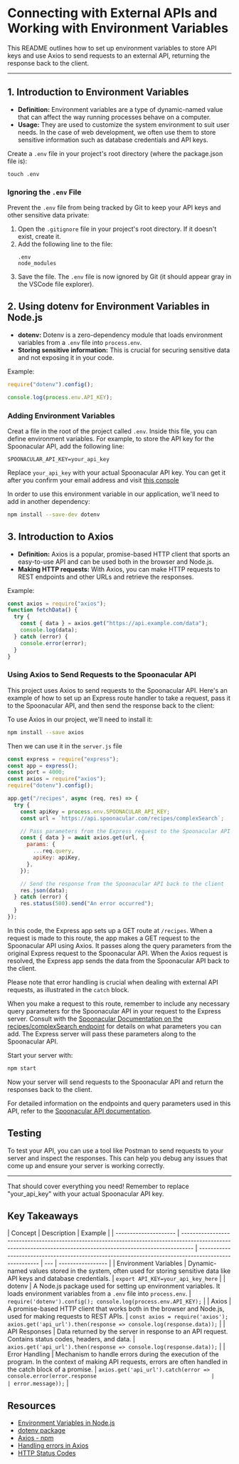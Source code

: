 # Connecting with External APIs and Working with Environment Variables




This README outlines how to set up environment variables to store API keys and use Axios to send requests to an external API, returning the response back to the client.

---

## 1. Introduction to Environment Variables

- **Definition:** Environment variables are a type of dynamic-named value that can affect the way running processes behave on a computer.
- **Usage:** They are used to customize the system environment to suit user needs. In the case of web development, we often use them to store sensitive information such as database credentials and API keys.

Create a `.env` file in your project's root directory (where the package.json file is):

```
touch .env
```

### Ignoring the `.env` File

Prevent the `.env` file from being tracked by Git to keep your API keys and other sensitive data private:

1. Open the `.gitignore` file in your project's root directory. If it doesn't exist, create it.
2. Add the following line to the file:
   ```
   .env
   node_modules
   ```
3. Save the file. The `.env` file is now ignored by Git (it should appear gray in the VSCode file explorer).

## 2. Using dotenv for Environment Variables in Node.js

- **dotenv:** Dotenv is a zero-dependency module that loads environment variables from a `.env` file into `process.env`.
- **Storing sensitive information:** This is crucial for securing sensitive data and not exposing it in your code.

Example:

```javascript
require("dotenv").config();

console.log(process.env.API_KEY);
```

### Adding Environment Variables

Creat a file in the root of the project called `.env`. Inside this file, you can define environment variables. For example, to store the API key for the Spoonacular API, add the following line:

```
SPOONACULAR_API_KEY=your_api_key
```

Replace `your_api_key` with your actual Spoonacular API key. You can get it after you confirm your email address and visit [this console](https://spoonacular.com/food-api/console#Profile)

In order to use this environment variable in our application, we'll need to add in another dependency:

```bash
npm install --save-dev dotenv
```

## 3. Introduction to Axios

- **Definition:** Axios is a popular, promise-based HTTP client that sports an easy-to-use API and can be used both in the browser and Node.js.
- **Making HTTP requests:** With Axios, you can make HTTP requests to REST endpoints and other URLs and retrieve the responses.

Example:

```javascript
const axios = require("axios");
function fetchData() {
  try {
    const { data } = axios.get("https://api.example.com/data");
    console.log(data);
  } catch (error) {
    console.error(error);
  }
}
```

### Using Axios to Send Requests to the Spoonacular API

This project uses Axios to send requests to the Spoonacular API. Here's an example of how to set up an Express route handler to take a request, pass it to the Spoonacular API, and then send the response back to the client:

To use Axios in our project, we'll need to install it:

```bash
npm install --save axios
```

Then we can use it in the `server.js` file

```javascript
const express = require("express");
const app = express();
const port = 4000;
const axios = require("axios");
require("dotenv").config();

app.get("/recipes", async (req, res) => {
  try {
    const apiKey = process.env.SPOONACULAR_API_KEY;
    const url = `https://api.spoonacular.com/recipes/complexSearch`;

    // Pass parameters from the Express request to the Spoonacular API
    const { data } = await axios.get(url, {
      params: {
        ...req.query,
        apiKey: apiKey,
      },
    });

    // Send the response from the Spoonacular API back to the client
    res.json(data);
  } catch (error) {
    res.status(500).send("An error occurred");
  }
});
```

In this code, the Express app sets up a GET route at `/recipes`. When a request is made to this route, the app makes a GET request to the Spoonacular API using Axios. It passes along the query parameters from the original Express request to the Spoonacular API. When the Axios request is resolved, the Express app sends the data from the Spoonacular API back to the client.

Please note that error handling is crucial when dealing with external API requests, as illustrated in the `catch` block.

When you make a request to this route, remember to include any necessary query parameters for the Spoonacular API in your request to the Express server. Consult with the [Spoonacular Documentation on the recipes/complexSearch endpoint](https://spoonacular.com/food-api/docs#Search-Recipes-Complex) for details on what parameters you can add. The Express server will pass these parameters along to the Spoonacular API.

Start your server with:

```bash
npm start
```

Now your server will send requests to the Spoonacular API and return the responses back to the client.

For detailed information on the endpoints and query parameters used in this API, refer to the [Spoonacular API documentation](https://spoonacular.com/food-api/docs#Search-Recipes-Complex).

## Testing

To test your API, you can use a tool like Postman to send requests to your server and inspect the responses. This can help you debug any issues that come up and ensure your server is working correctly.

---

That should cover everything you need! Remember to replace "your_api_key" with your actual Spoonacular API key.

## Key Takeaways

| Concept               | Description                                                                                                                                                      | Example                                                                                              |
| --------------------- | ---------------------------------------------------------------------------------------------------------------------------------------------------------------- | ---------------------------------------------------------------------------------------------------- | --- | ----------------- |
| Environment Variables | Dynamic-named values stored in the system, often used for storing sensitive data like API keys and database credentials.                                         | `export API_KEY=your_api_key_here`                                                                   |
| dotenv                | A Node.js package used for setting up environment variables. It loads environment variables from a `.env` file into `process.env`.                               | `require('dotenv').config(); console.log(process.env.API_KEY);`                                      |
| Axios                 | A promise-based HTTP client that works both in the browser and Node.js, used for making requests to REST APIs.                                                   | `const axios = require('axios'); axios.get('api_url').then(response => console.log(response.data));` |
| API Responses         | Data returned by the server in response to an API request. Contains status codes, headers, and data.                                                             | `axios.get('api_url').then(response => console.log(response.data));`                                 |
| Error Handling        | Mechanism to handle errors during the execution of the program. In the context of making API requests, errors are often handled in the catch block of a promise. | `axios.get('api_url').catch(error => console.error(error.response                                    |     | error.message));` |

## Resources

- [Environment Variables in Node.js](https://nodejs.dev/learn/how-to-read-environment-variables-from-nodejs)
- [dotenv package](https://www.npmjs.com/package/dotenv)
- [Axios - npm](https://www.npmjs.com/package/axios)
- [Handling errors in Axios](https://axios-http.com/docs/handling_errors)
- [HTTP Status Codes](https://developer.mozilla.org/en-US/docs/Web/HTTP/Status)
